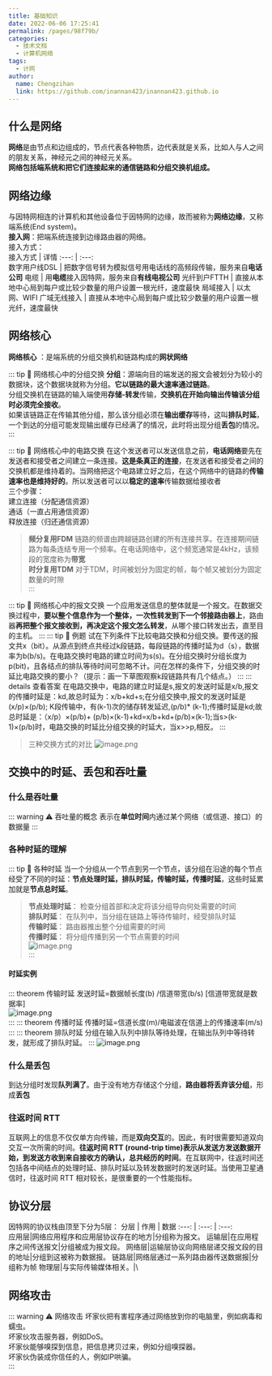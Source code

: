 ```yaml
---
title: 基础知识
date: 2022-06-06 17:25:41
permalink: /pages/98f79b/
categories:
  - 技术文档
  - 计算机网络
tags:
  - 计网
author: 
  name: Chengzihan
  link: https://github.com/inannan423/inannan423.github.io
---
```


## 什么是网络

**网络**是由节点和边组成的，节点代表各种物质，边代表就是关系，比如人与人之间的朋友关系，神经元之间的神经元关系。  
**网络包括端系统和把它们连接起来的通信链路和分组交换机组成。**

## 网络边缘

与因特网相连的计算机和其他设备位于因特网的边缘，故而被称为**网络边缘**，又称端系统(End system)。  
**接入网**：把端系统连接到边缘路由器的网络。  
接入方式：  
接入方式 | 详情
:---: | :---:  
数字用户线DSL | 把数字信号转为模拟信号用电话线的高频段传输，服务来自**电话公司**
电缆 | 用**电缆**接入因特网，服务来自**有线电视公司**
光纤到户FTTH | 直接从本地中心局到每户或比较少数量的用户设置一根光纤，速度最快
局域接入 | 以太网、WIFI
广域无线接入 | 直接从本地中心局到每户或比较少数量的用户设置一根光纤，速度最快

## 网络核心

**网络核心** ：是端系统的分组交换机和链路构成的**网状网络**  

::: tip 🔔 网络核心中的分组交换
**分组**：源端向目的端发送的报文会被划分为较小的数据块，这个数据块就称为分组。**它以链路的最大速率通过链路**。  
分组交换机在链路的输入端使用**存储-转发**传输，**交换机在开始向输出传输该分组时必须完全接收**。  
如果该链路正在传输其他分组，那么该分组必须在**输出缓存**等待，这叫**排队时延**，一个到达的分组可能发现输出缓存已经满了的情况，此时将出现分组**丢包**的情况。
:::

::: tip 🔔 网络核心中的电路交换
在这个发送者可以发送信息之前，**电话网络**要先在发送者和接受者之间建立一条连接。**这是条真正的连接**，在发送者和接受者之间的交换机都是维持着的。当网络把这个电路建立好之后，在这个网络中的链路的**传输速率也是维持好的**。所以发送者可以以**稳定的速率**传输数据给接收者  
三个步骤：  
建立连接（分配通信资源）  
通话（一直占用通信资源）  
释放连接（归还通信资源）  
> **频分复用FDM**
链路的频谱由跨越链路创建的所有连接共享。在连接期间链路为每条连结专用一个频率。在电话网络中，这个频宽通常是4kHz，该频段的宽度称为**带宽**  
> **时分复用TDM**
对于TDM，时间被划分为固定的帧，每个帧又被划分为固定数量的时隙  
:::

::: tip 🔔 网络核心中的报文交换
一个应用发送信息的整体就是一个报文。在数据交换过程中，**要以整个信息作为一个整体，一次性转发到下一个邻接路由器上**，路由器**再把整个报文接收到，再决定这个报文怎么转发**，从哪个接口转发出去，直至目的主机。
:::
::: tip 🔔 例题
试在下列条件下比较电路交换和分组交换。要传送的报文共x（bit）。从源点到终点共经过k段链路，每段链路的传播时延为d（s），数据率为b(b/s)。在电路交换时电路的建立时间为s(s)。在分组交换时分组长度为p(bit)，且各结点的排队等待时间可忽略不计。问在怎样的条件下，分组交换的时延比电路交换的要小？（提示：画一下草图观察k段链路共有几个结点。）
:::
::: details 查看答案
在电路交换中，电路的建立时延是s,报文的发送时延是x/b,报文的传播时延是：kd,故总时延为：x/b+kd+s;在分组交换中,报文的发送时延是(x/p)×(p/b); K段传输中，有(k-1)次的储存转发延迟,(p/b)* (k-1);传播时延是kd;故总时延是：（x/p）×(p/b)+ (p/b)×(k-1)+kd=x/b+kd+(p/b)×(k-1);当s>(k-1)×(p/b)时，电路交换的时延比分组交换的时延大，当x>>p,相反。
:::
>三种交换方式的对比
![image.png](https://jetzihan-img.oss-cn-beijing.aliyuncs.com/blog/img/006SHRs9gy1h2yoff98r7j31ha0pk7nz.jpg)  

## 交换中的时延、丢包和吞吐量

### 什么是吞吐量  

::: warning ⚠ 吞吐量的概念
表示在**单位时间**内通过某个网络（或信道、接口）的数据量
:::

### 各种时延的理解

::: tip 🔔 各种时延
当一个分组从一个节点到另一个节点，该分组在沿途的每个节点经受了不同的时延：**节点处理时延，排队时延，传输时延，传播时延**，这些时延累加就是**节点总时延**。

>**节点处理时延**： 检查分组首部和决定将该分组导向何处需要的时间  
>**排队时延**： 在队列中，当分组在链路上等待传输时，经受排队时延  
>**传输时延**： 路由器推出整个分组需要的时间  
>**传播时延**： 将分组传播到另一个节点需要的时间  
![image.png](https://jetzihan-img.oss-cn-beijing.aliyuncs.com/blog/img/006SHRs9gy1h2yokav10oj30bv051dgd.jpg)  
:::

#### 时延实例

::: theorem 传输时延
发送时延=数据帧长度(b) /信道带宽(b/s)    [信道带宽就是数据率]  
![image.png](https://jetzihan-img.oss-cn-beijing.aliyuncs.com/blog/img/006SHRs9gy1h2yswmcf0sj30ej028757.jpg)  
:::
::: theorem 传播时延
传播时延=信道长度(m)/电磁波在信道上的传播速率(m/s)  
:::
::: theorem 排队时延
分组在输入队列中排队等待处理，在输出队列中等待转发，就形成了排队时延。
:::
![image.png](https://jetzihan-img.oss-cn-beijing.aliyuncs.com/blog/img/006SHRs9gy1h2ysxyb4fsj30gx08dn10.jpg)  

### 什么是丢包

到达分组时发现**队列满了**。由于没有地方存储这个分组，**路由器将丢弃该分组**，形成**丢包**  

### 往返时间 RTT

互联网上的信息不仅仅单方向传输，而是**双向交互**的。因此，有时很需要知道双向交互一次所需的时间。**往返时间 RTT (round-trip time)**表示**从发送方发送数据开始，到发送方收到来自接收方的确认，总共经历的时间**。在互联网中，往返时间还包括各中间结点的处理时延、排队时延以及转发数据时的发送时延。当使用卫星通信时，往返时间 RTT 相对较长，是很重要的一个性能指标。  

## 协议分层

因特网的协议栈由顶至下分为5层：
分层 | 作用 | 数据
:---: | :---: | :---:  
应用层|网络应用程序和应用层协议存在的地方|分组称为报文。
运输层|在应用程序之间传送报文|分组被成为报文段。
网络层|运输层协议向网络层递交报文段的目的地址|分组到这被称为数据报。
链路层|网络层通过一系列路由器传送数据报|分组称为帧
物理层|与实际传输媒体相关。|\

## 网络攻击

::: warning ⚠ 网络攻击
坏家伙把有害程序通过网络放到你的电脑里，例如病毒和蠕虫。  
坏家伙攻击服务器，例如DoS。  
坏家伙能够嗅探到信息，把信息拷贝过来，例如分组嗅探器。  
坏家伙伪装成你信任的人，例如IP哄骗。  
:::
